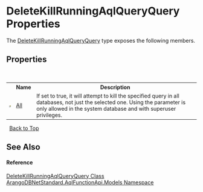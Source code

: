 # DeleteKillRunningAqlQueryQuery Properties
 

The <a href="7a2d3035-3673-76f2-7d6b-303c81b0f395">DeleteKillRunningAqlQueryQuery</a> type exposes the following members.


## Properties
&nbsp;<table><tr><th></th><th>Name</th><th>Description</th></tr><tr><td>![Public property](media/pubproperty.gif "Public property")</td><td><a href="5b4d82c1-43f0-a696-dbad-00a5a3492bcf">All</a></td><td>
If set to true, it will attempt to kill the specified query in all databases, not just the selected one. Using the parameter is only allowed in the system database and with superuser privileges.</td></tr></table>&nbsp;
<a href="#deletekillrunningaqlqueryquery-properties">Back to Top</a>

## See Also


#### Reference
<a href="7a2d3035-3673-76f2-7d6b-303c81b0f395">DeleteKillRunningAqlQueryQuery Class</a><br /><a href="e03acbe1-782e-533e-7ffe-cd51613ed54f">ArangoDBNetStandard.AqlFunctionApi.Models Namespace</a><br />